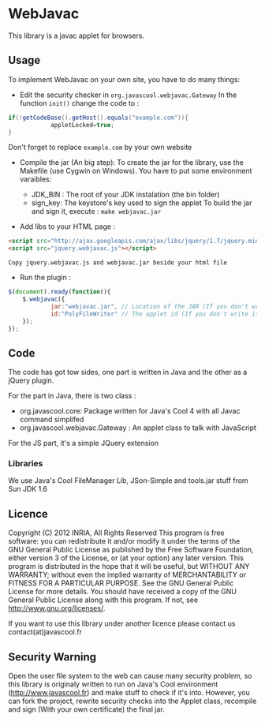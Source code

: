 # WebJavac
This library is a javac applet for browsers.

## Usage
To implement WebJavac on your own site, you have to do many things:

* Edit the security checker in `org.javascool.webjavac.Gateway`
   In the function `init()` change the code to :

```java
if(!getCodeBase().getHost().equals("example.com")){
            appletLocked=true;
}
```

   Don't forget to replace `example.com` by your own website

* Compile the jar (An big step):
    To create the jar for the library, use the Makefile (use Cygwin on Windows).
    You have to put some environment varaibles:
    * JDK_BIN : The root of your JDK instalation (the bin folder)
    * sign_key: The keystore's key used to sign the applet
    To build the jar and sign it, execute :
    ```make webjavac.jar```

* Add libs to your HTML page :
```html
<script src="http://ajax.googleapis.com/ajax/libs/jquery/1.7/jquery.min.js"></script>
<script src="jquery.webjavac.js"></script>
```
    Copy jquery.webjavac.js and webjavac.jar beside your html file

* Run the plugin :
```js
$(document).ready(function(){
    $.webjavac({
            jar:"webjavac.jar", // Location of the JAR (If you don't write it the default location will be polyfilewriter.jar)
            id:"PolyFileWriter" // The applet id (If you don't write it the default location will be a random UUID)
    });
});
```

## Code
The code has got tow sides, one part is written in Java and the other as a jQuery plugin.

For the part in Java, there is two class :

* org.javascool.core: Package written for Java's Cool 4 with all Javac command simplifed
* org.javascool.webjavac.Gateway : An applet class to talk with JavaScript

For the JS part, it's a simple JQuery extension

### Libraries
We use Java's Cool FileManager Lib, JSon-Simple and tools.jar stuff from Sun JDK 1.6

## Licence
Copyright (C) 2012  INRIA, All Rights Reserved
This program is free software: you can redistribute it and/or modify it under the terms of the GNU General Public License as published by the Free Software Foundation, either version 3 of the License, or (at your option) any later version.
This program is distributed in the hope that it will be useful, but WITHOUT ANY WARRANTY; without even the implied warranty of MERCHANTABILITY or FITNESS FOR A PARTICULAR PURPOSE.  See the GNU General Public License for more details.
You should have received a copy of the GNU General Public License along with this program.  If not, see <http://www.gnu.org/licenses/>.

If you want to use this library under another licence please contact us contact(at)javascool.fr

## Security Warning
Open the user file system to the web can cause many security problem, so this library is originaly written to run on Java's Cool environment (http://www.javascool.fr) and make stuff to check if it's into.
However, you can fork the project, rewrite security checks into the Applet class, recompile and sign (With your own certificate) the final jar.